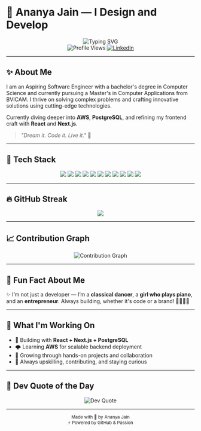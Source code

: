 # 🚀 Ananya Jain — I Design and Develop

<div align="center">
  <img src="https://readme-typing-svg.herokuapp.com?font=Fira+Code&weight=500&size=28&pause=1000&color=6366F1&center=true&vCenter=true&width=435&lines=Hi+%F0%9F%91%8B%2C+I'm+Ananya+Jain;Tech+Enthusiast+%F0%9F%92%BB;Creative+Thinker+%F0%9F%A7%91%E2%80%8D%F0%9F%92%BB" alt="Typing SVG" />
</div>

<div align="center">
  <img src="https://komarev.com/ghpvc/?username=jananya25&style=flat-square&color=6366F1" alt="Profile Views" />
  <a href="https://linkedin.com/in/ananyajain11">
    <img src="https://img.shields.io/badge/LinkedIn-Ananya%20Jain-blue?style=flat-square&logo=linkedin&logoColor=white" alt="LinkedIn" />
  </a>
</div>

---

## ✨ About Me

I am an Aspiring Software Engineer with a bachelor's degree in Computer Science and currently pursuing a Master's in Computer Applications from BVICAM. I thrive on solving complex problems and crafting innovative solutions using cutting-edge technologies.

Currently diving deeper into **AWS**, **PostgreSQL**, and refining my frontend craft with **React** and **Next.js**.

> _"Dream it. Code it. Live it."_ 💫

---

## 🚀 Tech Stack

<p align="center">
  <img src="https://img.shields.io/badge/Java-ED8B00?style=for-the-badge&logo=openjdk&logoColor=white">
  <img src="https://img.shields.io/badge/React-%2320232a.svg?style=for-the-badge&logo=react&logoColor=%2361DAFB">
  <img src="https://img.shields.io/badge/Next.js-000000.svg?style=for-the-badge&logo=next.js&logoColor=white">
  <img src="https://img.shields.io/badge/TailwindCSS-%2338B2AC.svg?style=for-the-badge&logo=tailwind-css&logoColor=white">
  <img src="https://img.shields.io/badge/PostgreSQL-316192.svg?style=for-the-badge&logo=postgresql&logoColor=white">
  <img src="https://img.shields.io/badge/MongoDB-%234ea94b.svg?style=for-the-badge&logo=mongodb&logoColor=white">
  <img src="https://img.shields.io/badge/MySQL-4479A1.svg?style=for-the-badge&logo=mysql&logoColor=white">
  <img src="https://img.shields.io/badge/AWS-FF9900.svg?style=for-the-badge&logo=amazon-aws&logoColor=white">
  <img src="https://img.shields.io/badge/Firebase-%23039BE5.svg?style=for-the-badge&logo=firebase">
  <img src="https://img.shields.io/badge/Vercel-000000.svg?style=for-the-badge&logo=vercel&logoColor=white">
  <img src="https://img.shields.io/badge/Git-F05032.svg?style=for-the-badge&logo=git&logoColor=white">
</p>


---

## 🔥 GitHub Streak

<p align="center">
  <img src="https://streak-stats.demolab.com/?user=jananya25&theme=radical&hide_border=false&background=0D1117&ring=6366F1&currStreakLabel=ffffff&fire=FF9A00" />
</p>

---

## 📈 Contribution Graph

<div align="center">
  <img src="https://github-readme-activity-graph.vercel.app/graph?username=jananya25&theme=react-dark&hide_border=true&area=true&color=6366F1&line=6366F1&point=FFFFFF" alt="Contribution Graph" />
</div>

---

## 🎨 Fun Fact About Me

✨ I’m not just a developer — I’m a **classical dancer**, a **girl who plays piano**, and an **entrepreneur**. Always building, whether it's code or a brand! 💃👜👩‍💻

---

## 🎯 What I'm Working On

- 🚀 Building with **React + Next.js + PostgreSQL**
- 🌩️ Learning **AWS** for scalable backend deployment
- 💼 Growing through hands-on projects and collaboration
- 🧠 Always upskilling, contributing, and staying curious

---

## 💬 Dev Quote of the Day

<div align="center">
  <img src="https://quotes-github-readme.vercel.app/api?type=horizontal&theme=radical" alt="Dev Quote" />
</div>

---

<div align="center">
  <sub>Made with 💖 by Ananya Jain</sub>  
  <br>
  <sub>⚡ Powered by GitHub & Passion</sub>
</div>
